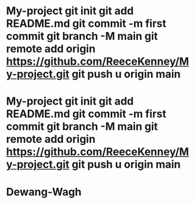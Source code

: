 # My-project git init git add README.md git commit -m first commit git branch -M main git remote add origin https://github.com/ReeceKenney/My-project.git git push u origin main
# My-project git init git add README.md git commit -m first commit git branch -M main git remote add origin https://github.com/ReeceKenney/My-project.git git push u origin main
# Dewang-Wagh
